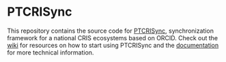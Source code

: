 PTCRISync
=============

This repository contains the source code for [PTCRISync](www.ptcris.pt), synchronization framework for a national CRIS ecosystems based on ORCID. Check out the [wiki](https://github.com/fccn/PTCRISync/wiki) for resources on how to start using PTCRISync and the [documentation](http://fccn.github.io/PTCRISync/) for more technical information.
